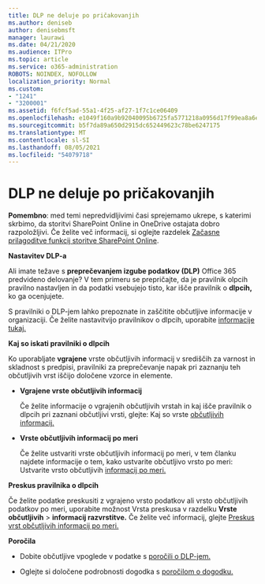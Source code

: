 ```yaml
---
title: DLP ne deluje po pričakovanjih
ms.author: deniseb
author: denisebmsft
manager: laurawi
ms.date: 04/21/2020
ms.audience: ITPro
ms.topic: article
ms.service: o365-administration
ROBOTS: NOINDEX, NOFOLLOW
localization_priority: Normal
ms.custom:
- "1241"
- "3200001"
ms.assetid: f6fcf5ad-55a1-4f25-af27-1f7c1ce06409
ms.openlocfilehash: e1049f160a9b92040095b6725fa5771218a0956d17f99ea8a6e9cc279e7c73f6
ms.sourcegitcommit: b5f7da89a650d2915dc652449623c78be6247175
ms.translationtype: MT
ms.contentlocale: sl-SI
ms.lasthandoff: 08/05/2021
ms.locfileid: "54079718"
---
```

# <a name="dlp-not-working-as-expected"></a>DLP ne deluje po pričakovanjih

**Pomembno**: med temi nepredvidljivimi časi sprejemamo ukrepe, s katerimi skrbimo, da storitvi SharePoint Online in OneDrive ostajata dobro razpoložljivi. Če želite več informacij, si oglejte razdelek [Začasne prilagoditve funkcij storitve SharePoint Online](https://aka.ms/ODSPAdjustments).

 **Nastavitev DLP-a**

Ali imate težave s **preprečevanjem izgube podatkov (DLP)** Office 365 predvideno delovanje? V tem primeru se  prepričajte, da je pravilnik olpcih pravilno nastavljen in da podatki vsebujejo tisto, kar išče pravilnik o **dlpcih,** ko ga ocenjujete.
  
S pravilniki o DLP-jem lahko prepoznate in zaščitite občutljive informacije v organizaciji. Če želite nastavitvijo pravilnikov o dlpcih, uporabite [informacije tukaj.](https://docs.microsoft.com/microsoft-365/compliance/create-a-dlp-policy-from-a-template)
  
 **Kaj so iskati pravilniki o dlpcih**
  
Ko uporabljate **vgrajene** vrste občutljivih informacij v središčih za varnost in skladnost s predpisi, pravilniki za preprečevanje napak pri zaznanju teh občutljivih vrst iščijo določene vzorce in elemente.
  
- **Vgrajene vrste občutljivih informacij**

    Če želite informacije o vgrajenih občutljivih vrstah in kaj išče pravilnik o dlpcih pri zaznani občutljivi vrsti, glejte: Kaj so vrste [občutljivih informacij.](https://docs.microsoft.com/microsoft-365/compliance/sensitive-information-type-entity-definitions)

- **Vrste občutljivih informacij po meri**

    Če želite ustvariti vrste občutljivih informacij po meri, v tem članku najdete informacije o tem, kako ustvarite občutljivo vrsto po meri: Ustvarite vrsto občutljivih [informacij po meri.](https://docs.microsoft.com/microsoft-365/compliance/create-a-custom-sensitive-information-type)

**Preskus pravilnika o dlpcih**

Če želite podatke preskusiti z vgrajeno vrsto podatkov  ali vrsto občutljivih podatkov po meri, uporabite možnost Vrsta preskusa v razdelku **Vrste občutljivih**  >  **informacij razvrstitve.** Če želite več informacij, glejte [Preskus vrst občutljivih informacij po meri.](https://docs.microsoft.com/microsoft-365/compliance/create-a-custom-sensitive-information-type#create-custom-sensitive-information-types-in-the-security--compliance-center)

 **Poročila**
  
- Dobite občutljive vpoglede v podatke s [poročili o DLP-jem.](https://docs.microsoft.com/microsoft-365/compliance/data-loss-prevention-policies#dlp-reports)

- Oglejte si določene podrobnosti dogodka s [poročilom o dogodku.](https://docs.microsoft.com/microsoft-365/compliance/data-loss-prevention-policies#incident-reports)
